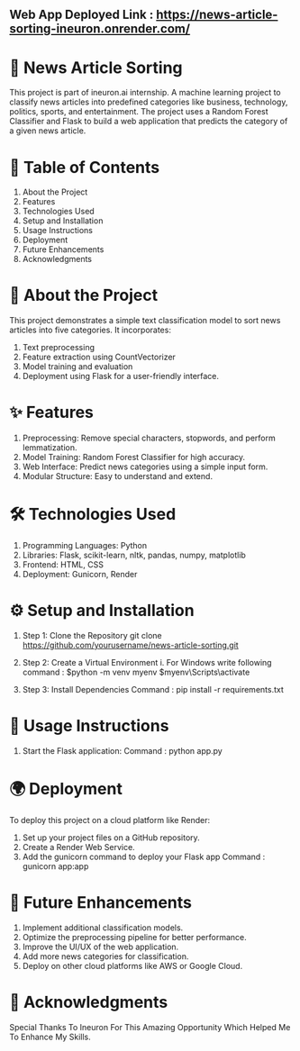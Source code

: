 ## Web App Deployed Link : https://news-article-sorting-ineuron.onrender.com/
# 📰 News Article Sorting
This project is part of ineuron.ai internship. 
A machine learning project to classify news articles into predefined categories like business, 
technology, politics, sports, and entertainment. The project uses a Random Forest Classifier 
and Flask to build a web application that predicts the category of a given news article.
# 📜 Table of Contents
1. About the Project
2. Features
3. Technologies Used
4. Setup and Installation
5. Usage Instructions
6. Deployment
7. Future Enhancements
8. Acknowledgments
# 🌟 About the Project
This project demonstrates a simple text classification model to sort news articles into five categories.
It incorporates:
1. Text preprocessing
2. Feature extraction using CountVectorizer 
3. Model training and evaluation
4. Deployment using Flask for a user-friendly interface.
# ✨ Features
1. Preprocessing: Remove special characters, stopwords, and perform lemmatization.
2. Model Training: Random Forest Classifier for high accuracy.
3. Web Interface: Predict news categories using a simple input form.
4. Modular Structure: Easy to understand and extend.
# 🛠️ Technologies Used
1. Programming Languages: 
Python
2. Libraries:
Flask, scikit-learn, nltk, pandas, numpy, matplotlib
3. Frontend: 
HTML, CSS
4. Deployment: 
Gunicorn, Render
# ⚙️ Setup and Installation
1. Step 1: Clone the Repository
 git clone https://github.com/yourusername/news-article-sorting.git

2. Step 2: Create a Virtual Environment
  i. For Windows write following command :
      $python -m venv myenv
      $myenv\Scripts\activate
3. Step 3: Install Dependencies
  Command : pip install -r requirements.txt
# 🚀 Usage Instructions
1. Start the Flask application:
  Command : python app.py
# 🌍 Deployment
To deploy this project on a cloud platform like Render:
1. Set up your project files on a GitHub repository.
2. Create a Render Web Service.
3. Add the gunicorn command to deploy your Flask app
  Command : gunicorn app:app
# 🚧 Future Enhancements
1. Implement additional classification models.
2. Optimize the preprocessing pipeline for better performance.
3. Improve the UI/UX of the web application.
4. Add more news categories for classification.
5. Deploy on other cloud platforms like AWS or Google Cloud.
# 🙏 Acknowledgments
Special Thanks To Ineuron For This Amazing Opportunity Which Helped Me To Enhance My Skills.
